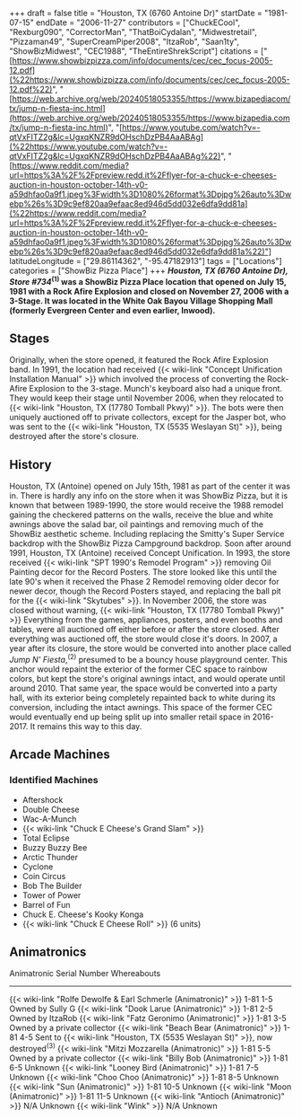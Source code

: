 +++
draft = false
title = "Houston, TX (6760 Antoine Dr)"
startDate = "1981-07-15"
endDate = "2006-11-27"
contributors = ["ChuckECool", "Rexburg090", "CorrectorMan", "ThatBoiCydalan", "Midwestretail", "Pizzaman49", "SuperCreamPiper2008", "ItzaRob", "Saan1ty", "ShowBizMidwest", "CEC1988", "TheEntireShrekScript"]
citations = ["[https://www.showbizpizza.com/info/documents/cec/cec_focus-2005-12.pdf](%22https://www.showbizpizza.com/info/documents/cec/cec_focus-2005-12.pdf%22)", " [https://web.archive.org/web/20240518053355/https://www.bizapediacom/tx/jump-n-fiesta-inc.html](https://web.archive.org/web/20240518053355/https://www.bizapedia.com/tx/jump-n-fiesta-inc.html)", "[https://www.youtube.com/watch?v=-qtVxFITZ2g&lc=UgxqKNZR9dOHschDzPB4AaABAg](%22https://www.youtube.com/watch?v=-qtVxFITZ2g&lc=UgxqKNZR9dOHschDzPB4AaABAg%22)", " [https://www.reddit.com/media?url=https%3A%2F%2Fpreview.redd.it%2Fflyer-for-a-chuck-e-cheeses-auction-in-houston-october-14th-v0-a59dhfao0a9f1.jpeg%3Fwidth%3D1080%26format%3Dpjpg%26auto%3Dwebp%26s%3D9c9ef820aa9efaac8ed946d5dd032e6dfa9dd81a](%22https://www.reddit.com/media?url=https%3A%2F%2Fpreview.redd.it%2Fflyer-for-a-chuck-e-cheeses-auction-in-houston-october-14th-v0-a59dhfao0a9f1.jpeg%3Fwidth%3D1080%26format%3Dpjpg%26auto%3Dwebp%26s%3D9c9ef820aa9efaac8ed946d5dd032e6dfa9dd81a%22)"]
latitudeLongitude = ["29.86114362", "-95.47182913"]
tags = ["Locations"]
categories = ["ShowBiz Pizza Place"]
+++
***Houston, TX (6760 Antoine Dr), Store #734*<sup>(1)</sup> was a ShowBiz Pizza Place location that opened on July 15, 1981 with a Rock Afire Explosion and closed on November 27, 2006 with a 3-Stage.
It was located in the White Oak Bayou Village Shopping Mall (formerly Evergreen Center and even earlier, Inwood).**

## Stages

Originally, when the store opened, it featured the Rock Afire Explosion band. In 1991, the location had received {{< wiki-link "Concept Unification Installation Manual" >}} which involved the process of converting the Rock-Afire Explosion to the 3-stage. Munch's keyboard also had a unique front. They would keep their stage until November 2006, when they relocated to {{< wiki-link "Houston, TX (17780 Tomball Pkwy)" >}}. The bots were then uniquely auctioned off to private collectors, except for the Jasper bot, who was sent to the {{< wiki-link "Houston, TX (5535 Weslayan St)" >}}, being destroyed after the store's closure.

## History

Houston, TX (Antoine) opened on July 15th, 1981 as part of the center it was in. There is hardly any info on the store when it was ShowBiz Pizza, but it is known that between 1989-1990, the store would receive the 1988 remodel gaining the checkered patterns on the walls, receive the blue and white awnings above the salad bar, oil paintings and removing much of the ShowBiz aesthetic scheme. Including replacing the Smitty's Super Service backdrop with the ShowBiz Pizza Campground backdrop.
Soon after around 1991, Houston, TX (Antoine) received Concept Unification. In 1993, the store received {{< wiki-link "SPT 1990's Remodel Program" >}} removing Oil Painting decor for the Record Posters. The store looked like this until the late 90's when it received the Phase 2 Remodel removing older decor for newer decor, though the Record Posters stayed, and replacing the ball pit for the {{< wiki-link "Skytubes" >}}. In November 2006, the store was closed without warning, {{< wiki-link "Houston, TX (17780 Tomball Pkwy)" >}} Everything from the games, appliances, posters, and even booths and tables, were all auctioned off either before or after the store closed. After everything was auctioned off, the store would close it's doors.
In 2007, a year after its closure, the store would be converted into another place called *Jump N' Fiesta*,<sup>(2)</sup> presumed to be a bouncy house playground center. This anchor would repaint the exterior of the former CEC space to rainbow colors, but kept the store's original awnings intact, and would operate until around 2010. That same year, the space would be converted into a party hall, with its exterior being completely repainted back to white during its conversion, including the intact awnings.
This space of the former CEC would eventually end up being split up into smaller retail space in 2016-2017. It remains this way to this day.

## Arcade Machines

### Identified Machines

- Aftershock
- Double Cheese
- Wac-A-Munch
- {{< wiki-link "Chuck E Cheese's Grand Slam" >}}
- Total Eclipse
- Buzzy Buzzy Bee
- Arctic Thunder
- Cyclone
- Coin Circus
- Bob The Builder
- Tower of Power
- Barrel of Fun
- Chuck E. Cheese's Kooky Konga
- {{< wiki-link "Chuck E Cheese Roll" >}} (6 units)

## Animatronics

  Animatronic                                                           Serial Number   Whereabouts
  --------------------------------------------------------------------- --------------- ------------------------------------------------------------------------------------
  {{< wiki-link "Rolfe Dewolfe & Earl Schmerle (Animatronic)" >}}   1-81 1-5        Owned by Sully G
  {{< wiki-link "Dook Larue (Animatronic)" >}}                      1-81 2-5        Owned by ItzaRob
  {{< wiki-link "Fatz Geronimo (Animatronic)" >}}                   1-81 3-5        Owned by a private collector
  {{< wiki-link "Beach Bear (Animatronic)" >}}                      1-81 4-5        Sent to {{< wiki-link "Houston, TX (5535 Weslayan St)" >}}, now destroyed<sup>(3)</sup>
  {{< wiki-link "Mitzi Mozzarella (Animatronic)" >}}                1-81 5-5        Owned by a private collector
  {{< wiki-link "Billy Bob (Animatronic)" >}}                       1-81 6-5        Unknown
  {{< wiki-link "Looney Bird (Animatronic)" >}}                     1-81 7-5        Unknown
  {{< wiki-link "Choo Choo (Animatronic)" >}}                       1-81 8-5        Unknown
  {{< wiki-link "Sun (Animatronic)" >}}                             1-81 10-5       Unknown
  {{< wiki-link "Moon (Animatronic)" >}}                            1-81 11-5       Unknown
  {{< wiki-link "Antioch (Animatronic)" >}}                         N/A             Unknown
  {{< wiki-link "Wink" >}}                                          N/A             Unknown
